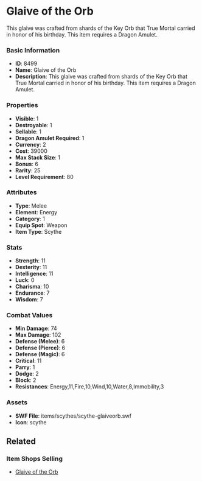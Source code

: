 # Glaive of the Orb

This glaive was crafted from shards of the Key Orb that True Mortal carried in honor of his birthday.
This item requires a Dragon Amulet.

### Basic Information

- **ID**: 8499
- **Name**: Glaive of the Orb
- **Description**: This glaive was crafted from shards of the Key Orb that True Mortal carried in honor of his birthday.
This item requires a Dragon Amulet.

### Properties

- **Visible**: 1
- **Destroyable**: 1
- **Sellable**: 1
- **Dragon Amulet Required**: 1
- **Currency**: 2
- **Cost**: 39000
- **Max Stack Size**: 1
- **Bonus**: 6
- **Rarity**: 25
- **Level Requirement**: 80

### Attributes

- **Type**: Melee
- **Element**: Energy
- **Category**: 1
- **Equip Spot**: Weapon
- **Item Type**: Scythe

### Stats

- **Strength**: 11
- **Dexterity**: 11
- **Intelligence**: 11
- **Luck**: 0
- **Charisma**: 10
- **Endurance**: 7
- **Wisdom**: 7

### Combat Values

- **Min Damage**: 74
- **Max Damage**: 102
- **Defense (Melee)**: 6
- **Defense (Pierce)**: 6
- **Defense (Magic)**: 6
- **Critical**: 11
- **Parry**: 1
- **Dodge**: 2
- **Block**: 2
- **Resistances**: Energy,11,Fire,10,Wind,10,Water,8,Immobility,3

### Assets

- **SWF File**: items/scythes/scythe-glaiveorb.swf
- **Icon**: scythe

## Related

### Item Shops Selling

- [Glaive of the Orb](../item-shops/246-glaive-of-the-orb.md)

